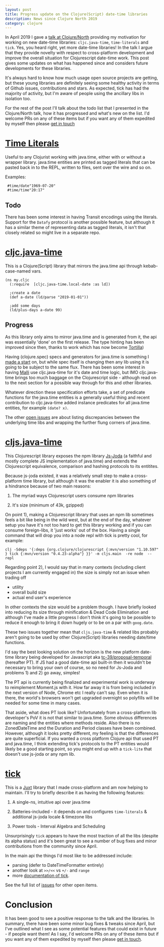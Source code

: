 ```yaml
---
layout: post
title: Progress update on the Clojure(Script) date-time libraries
description: News since Clojure North 2019
category: clojure 
---
```


In April 2019 I gave a [talk at Clojure/North](https://www.youtube.com/watch?v=UFuL-ZDoB2U) providing my motivation for working on new date-time libraries: `cljc.java-time`, `time-literals` and `tick`. Yes, you heard right, yet more date-time libraries! In the talk I argue that they provide novelty with respect to cross-platform development and improve the overall situation for Clojurescript date-time work. This post gives some updates on what has happened since and considers future developments for these libraries.

It's always hard to know how much usage open source projects are getting, but these young libraries are definitely seeing some healthy activity in terms of Github issues, contributions and stars. As expected, tick has had the majority of activity, but I'm aware of people using the ancillary libs in isolation too. 

For the rest of the post I'll talk about the todo list that I presented in the Clojure/North talk, how it has progressed and what's new on the list. I'd welcome PRs on any of these items but if you want any of them expedited by myself then please [get in touch](http://widdindustries.com/about/) 

# [Time Literals](https://github.com/henryw374/time-literals)

Useful to any Clojurist working with java.time, either with or without a wrapper library. java.time entities are printed as tagged literals that can be pasted back in to the REPL, written to files, sent over the wire and so on. 

Examples:

```
 #time/date"1969-07-20"
 #time/time"20:17"
``` 

## Todo

There has been some interest in having Transit encodings using the literals. Support for the `Datafy` protocol is another possible feature, but although it has a similar theme of representing data as tagged literals, it isn't that closely related so might live in a separate repo.

# [cljc.java-time](https://github.com/henryw374/cljc.java-time)

This is a  Clojure(Script) library that mirrors the java.time api through kebab-case-named vars. 

```
(ns my.cljc
  (:require  [cljc.java-time.local-date :as ld])
  
  ;create a date
  (def a-date (ld/parse "2019-01-01"))
  
  ;add some days
  (ld/plus-days a-date 99)
```

## Progress

As this library only aims to mirror java.time and is generated from it, the api was essentially 'done' on the first release. The type hinting has been improved since then, thanks to work which has now become [Tortilla](https://github.com/emlyn/tortilla))

Having (clojure.spec) specs and generators for java.time is something I [made a start](https://github.com/henryw374/time-literals) on, but while spec itself is changing then any lib using it is going to be subject to the same flux. There has been some interest in having [Malli](https://github.com/metosin/malli) use cljc.java-time for it's date and time logic, but IMO cljc.java-time brings too much baggage on the Clojurescript side - although read on to the next section for a possible way through for this and other libraries.

Whatever direction these specification efforts take, a set of predicate functions for the java.time entities is a generally useful thing and recent contribution to cljc.java-time added instance predicates for all java.time entities, for example `(date? x)`. 

The other [open issues](https://github.com/henryw374/cljc.java-time/issues) are about listing discrepancies between the underlying time libs and wrapping the further flung corners of java.time.

# [cljs.java-time](https://github.com/henryw374/cljs.java-time)

This Clojurescript library exposes the npm library [Js-Joda](https://github.com/js-joda/js-joda) (a faithful and mostly complete JS implementation of java.time) and extends the Clojurescript equivalence, comparison and hashing protocols to its entitites.

Because js-joda existed, it was a relatively small step to make a cross-platform time library, but although it was the enabler it is also something of a hindrance because of two main reasons:

1) The myriad ways Clojurescript users consume npm libraries

2) It's size (minimum of 43k, gzipped)

On point 1), making a Clojurescript library that uses an npm lib sometimes feels a bit like being in the wild west, but at the end of the day, whatever setup you have it's not too hard to get this library working and if you can consume foreign-libs, it 'just works' out of the box. Having a single command that will drop you into a node repl with tick is pretty cool, for example:

```
clj -Sdeps '{:deps {org.clojure/clojurescript {:mvn/version "1.10.597" } tick {:mvn/version "0.4.23-alpha"} }}' -m cljs.main  -re node  --repl
```

Regarding point 2), I would say that in many contexts (including client projects I am currently engaged in) the size is simply not an issue when trading off 

* utility 
* overall build size 
* actual end user's experience 

In other contexts the size would be a problem though. I have briefly looked into reducing its size through minification & Dead Code Elimination and although I've made a little progress I don't think it's going to be possible to reduce it enough to bring it down hugely or to be on a par with `goog.date`.

These two issues together mean that `cljs.java-time` & related libs probably aren't going to be used by other Clojure(Script) libraries needing date/time functions.

I'd say the best looking solution on the horizon is the new platform date-time library being developed for Javascript aka [tc-39/proposal-temporal](https://github.com/tc39/proposal-temporal) (hereafter PT). If JS had a good date-time api built-in then it wouldn't be necessary to bring your own of course, so no need for Js-Joda and problems 1) and 2) go away, simples!

The PT api is currently being finalized and experimental work is underway to reimplement Moment.js with it. How far away it is from being included in the next version of Node, Chrome etc I really can't say. Even when it is there, the world's browsers won't get upgraded overnight so polyfills will be needed for some time in many cases. 

That aside, what does PT look like? Unfortunately from a cross-platform lib developer's PoV it is not that similar to java.time. Some obvious differences are naming and the entities where methods reside. Also there is no ZonedDateTime and the Duration and Period classes have been combined. However, although it looks pretty different, my feeling is that the differences are quite superficial. If you wanted a cross platform Clojure api that used PT and java.time, I think extending tick's protocols to the PT entities would likely be a good starting point, so you might end up with a `tick-lite` that doesn't use js-joda or any npm lib.

# [tick](https://github.com/juxt/tick)

This is a [Juxt](https://juxt.pro/index.html) library that I made cross-platform and am now helping to maintain. I'll try to briefly describe it as having the following features: 

1) A single-ns, intuitive api over java.time

2) Batteries-included - it depends on and configures `time-literals` & additional js-joda locale & timezone libs

3) Power tools - Interval Algebra and Scheduling

Unsurprisingly `tick` appears to have the most traction of all the libs (despite its alpha status) and it's been great to see a number of bug fixes and minor contributions from the community since April.

In the main api the things I'd most like to be addressed include:

* parsing (defer to DateTimeFormatter entirely)
* another look at `>>/<<` vs `+/-` and `range` 
* more [documentation of tick](https://juxt.pro/tick/docs/index.html). 

See the full list of [issues](https://github.com/juxt/tick/issues) for other open items.

# Conclusion 

It has been good to see a positive response to the talk and the libraries. In summary, there have been some minor bug fixes & tweaks since April, but I've outlined what I see as some potential features that could exist in future - if people want them! As I say, I'd welcome PRs on any of these items but if you want any of them expedited by myself then please [get in touch](http://widdindustries.com/about/).    
